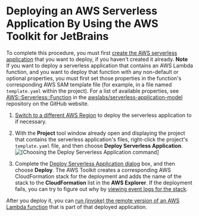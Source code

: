 # Deploying an AWS Serverless Application By Using the AWS Toolkit for JetBrains<a name="sam-deploy"></a>

To complete this procedure, you must first [create the AWS serverless application](key-tasks.md#key-tasks-sam-create) that you want to deploy, if you haven't created it already\.
**Note**  
If you want to deploy a serverless application that contains an AWS Lambda function, and you want to deploy that function with any non\-default or optional properties, you must first set those properties in the function's corresponding AWS SAM template file \(for example, in a file named `template.yaml` within the project\)\. For a list of available properties, see [AWS::Serverless::Function](https://github.com/awslabs/serverless-application-model/blob/master/versions/2016-10-31.md#awsserverlessfunction) in the [awslabs/serverless\-application\-model](https://github.com/awslabs/serverless-application-model/) repository on the GitHub website\.

1. [Switch to a different AWS Region](key-tasks.md#key-tasks-switch-region) to deploy the serverless application to if necessary\.

1. With the **Project** tool window already open and displaying the project that contains the serverless application's files, right\-click the project's `template.yaml` file, and then choose **Deploy Serverless Application**\.  
![\[Choosing the Deploy Serverless Application command\]](http://docs.aws.amazon.com/toolkit-for-jetbrains/latest/userguide/)

1. Complete the [Deploy Serverless Application dialog](deploy-serverless-application-dialog.md) box, and then choose **Deploy**\. The AWS Toolkit creates a corresponding AWS CloudFormation stack for the deployment and adds the name of the stack to the **CloudFormation** list in the **AWS Explorer**\. If the deployment fails, you can try to figure out why by [viewing event logs for the stack](key-tasks.md#key-tasks-cloudformation-logs)\.

After you deploy it, you can [run \(invoke\) the remote version of an AWS Lambda function](key-tasks.md#key-tasks-lambda-remote) that is part of that deployed application\.